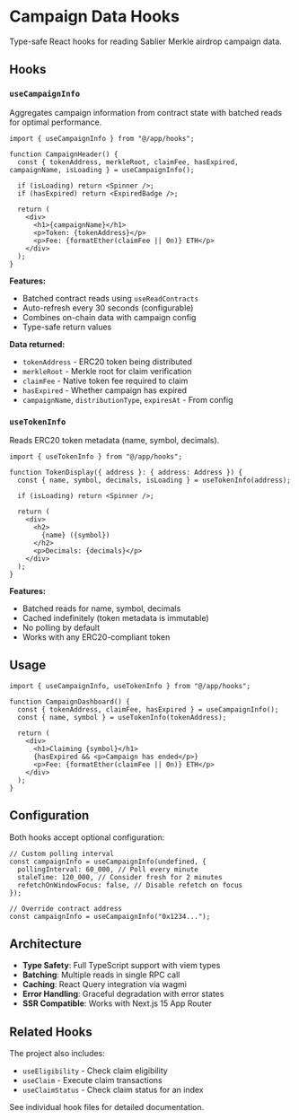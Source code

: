 # Campaign Data Hooks

Type-safe React hooks for reading Sablier Merkle airdrop campaign data.

## Hooks

### `useCampaignInfo`

Aggregates campaign information from contract state with batched reads for optimal performance.

```tsx
import { useCampaignInfo } from "@/app/hooks";

function CampaignHeader() {
  const { tokenAddress, merkleRoot, claimFee, hasExpired, campaignName, isLoading } = useCampaignInfo();

  if (isLoading) return <Spinner />;
  if (hasExpired) return <ExpiredBadge />;

  return (
    <div>
      <h1>{campaignName}</h1>
      <p>Token: {tokenAddress}</p>
      <p>Fee: {formatEther(claimFee || 0n)} ETH</p>
    </div>
  );
}
```

**Features:**

- Batched contract reads using `useReadContracts`
- Auto-refresh every 30 seconds (configurable)
- Combines on-chain data with campaign config
- Type-safe return values

**Data returned:**

- `tokenAddress` - ERC20 token being distributed
- `merkleRoot` - Merkle root for claim verification
- `claimFee` - Native token fee required to claim
- `hasExpired` - Whether campaign has expired
- `campaignName`, `distributionType`, `expiresAt` - From config

### `useTokenInfo`

Reads ERC20 token metadata (name, symbol, decimals).

```tsx
import { useTokenInfo } from "@/app/hooks";

function TokenDisplay({ address }: { address: Address }) {
  const { name, symbol, decimals, isLoading } = useTokenInfo(address);

  if (isLoading) return <Spinner />;

  return (
    <div>
      <h2>
        {name} ({symbol})
      </h2>
      <p>Decimals: {decimals}</p>
    </div>
  );
}
```

**Features:**

- Batched reads for name, symbol, decimals
- Cached indefinitely (token metadata is immutable)
- No polling by default
- Works with any ERC20-compliant token

## Usage

```tsx
import { useCampaignInfo, useTokenInfo } from "@/app/hooks";

function CampaignDashboard() {
  const { tokenAddress, claimFee, hasExpired } = useCampaignInfo();
  const { name, symbol } = useTokenInfo(tokenAddress);

  return (
    <div>
      <h1>Claiming {symbol}</h1>
      {hasExpired && <p>Campaign has ended</p>}
      <p>Fee: {formatEther(claimFee || 0n)} ETH</p>
    </div>
  );
}
```

## Configuration

Both hooks accept optional configuration:

```tsx
// Custom polling interval
const campaignInfo = useCampaignInfo(undefined, {
  pollingInterval: 60_000, // Poll every minute
  staleTime: 120_000, // Consider fresh for 2 minutes
  refetchOnWindowFocus: false, // Disable refetch on focus
});

// Override contract address
const campaignInfo = useCampaignInfo("0x1234...");
```

## Architecture

- **Type Safety**: Full TypeScript support with viem types
- **Batching**: Multiple reads in single RPC call
- **Caching**: React Query integration via wagmi
- **Error Handling**: Graceful degradation with error states
- **SSR Compatible**: Works with Next.js 15 App Router

## Related Hooks

The project also includes:

- `useEligibility` - Check claim eligibility
- `useClaim` - Execute claim transactions
- `useClaimStatus` - Check claim status for an index

See individual hook files for detailed documentation.
